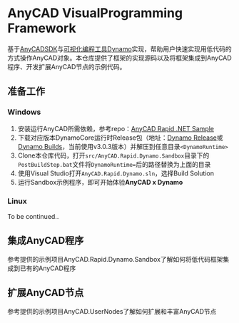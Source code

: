 # AnyCAD VisualProgramming Framework
基于[AnyCADSDK](http://www.anycad.net/)与[可视化编程工具Dynamo](https://github.com/DynamoDS/Dynamo/tree/master)实现，帮助用户快速实现用低代码的方式操作AnyCAD对象。本仓库提供了框架的实现源码以及将框架集成到AnyCAD程序、开发扩展AnyCAD节点的示例代码。
## 准备工作

### Windows

1. 安装运行AnyCAD所需依赖，参考repo：[AnyCAD Rapid .NET Sample](https://gitee.com/anycad/anycad.rapid.net.sample)
2. 下载对应版本DynamoCore运行时Release包（地址：[Dynamo Release](https://github.com/DynamoDS/Dynamo/releases)或[Dynamo Builds](https://dynamobuilds.com/)，当前使用v3.0.3版本）并解压到任意目录`<DynamoRuntime>`
3. Clone本仓库代码，打开`src/AnyCAD.Rapid.Dynamo.Sandbox`目录下的`PostBuildStep.bat`文件将`DynamoRuntime=`后的路径替换为上面的目录
4. 使用Visual Studio打开`AnyCAD.Rapid.Dynamo.sln`，选择Build Solution
5. 运行Sandbox示例程序，即可开始体验**AnyCAD x Dynamo**

### Linux
To be continued..

## 集成AnyCAD程序

参考提供的示例项目AnyCAD.Rapid.Dynamo.Sandbox了解如何将低代码框架集成到已有的AnyCAD程序

## 扩展AnyCAD节点

参考提供的示例项目AnyCAD.UserNodes了解如何扩展和丰富AnyCAD节点
